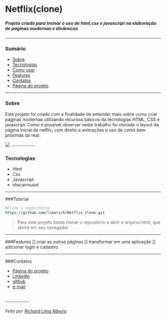 # Netflix(clone)
##### Projeto criado para treinar o uso de html,css e javascript na elaboração de páginas modernas e dinâmicas

------------

### Sumário
- <a href="#Sobre">Sobre</a>
- <a href="#Tecnologias">Tecnologias</a>
- <a href="#Tutorial">Como usar</a>
- <a href="#Features">Features</a>
- <a href="#Contatos">Contatos</a>
- <a href=" https://limarich.github.io/Netflix_clone/">Página do projeto</a>
------------
### Sobre
Este projeto foi criado com a finalidade de entender mais sobre como criar páginas modernas utilizando recursos básicos da tecnologias HTML, CSS e javascript. Como é possível observar neste trabalho foi clonado o layout da página inicial da netflix, com direito a animações e uso de cores bem próximas do real.


<img src="https://github.com/limarich/Netflix_clone/blob/main/Anima%C3%A7%C3%A3o2.gif" />
------------

### Tecnologias
- Html
- Css
- Javascript
- olwcarrousel

------------

###Tutorial
```bash
#Clone o repositório
https://github.com/limarich/Netflix_clone.git
```
> Para este projeto basta clonar o repositório e abrir o arquivo.html, que abrirá em seu navegador 

------------

###Features
[] criar as outras páginas
[] transformar em uma aplicação
[] adicionar login e cadastro

------------

###Contatos
- <a href=" https://limarich.github.io/Netflix_clone/">Página do projeto</a>
- <a href="https://www.linkedin.com/in/richard-lima-488b451a8/">Linkedin</a>
- <a href="https://github.com/limarich/">github</a> 
- <a href="mailto:richard.esclima@gmail.com">e-mail</a>
<br>
------------

*Feito por <a href="https://github.com/limarich/">Richard Lima Ribeiro</a>*

